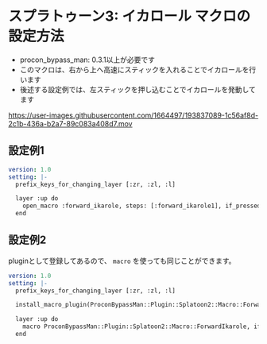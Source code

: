 # スプラトゥーン3: イカロール マクロの設定方法

* procon_bypass_man: 0.3.1以上が必要です
* このマクロは、右から上へ高速にスティックを入れることでイカロールを行います
* 後述する設定例では、左スティックを押し込むことでイカロールを発動してます

https://user-images.githubusercontent.com/1664497/193837089-1c56af8d-2c1b-436a-b2a7-89c083a408d7.mov


## 設定例1
```yaml
version: 1.0
setting: |-
  prefix_keys_for_changing_layer [:zr, :zl, :l]

  layer :up do
    open_macro :forward_ikarole, steps: [:forward_ikarole1], if_pressed: [:thumbl], force_neutral: []
  end
```

## 設定例2
pluginとして登録してあるので、 `macro` を使っても同じことができます。

```yaml
version: 1.0
setting: |-
  prefix_keys_for_changing_layer [:zr, :zl, :l]

  install_macro_plugin(ProconBypassMan::Plugin::Splatoon2::Macro::ForwardIkarole)

  layer :up do
    macro ProconBypassMan::Plugin::Splatoon2::Macro::ForwardIkarole, if_pressed: [:thumbl], force_neutral: []
  end
```
